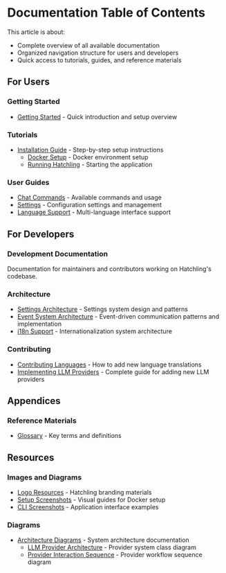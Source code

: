 # Documentation Table of Contents

This article is about:

- Complete overview of all available documentation
- Organized navigation structure for users and developers
- Quick access to tutorials, guides, and reference materials

## For Users

### Getting Started

- [Getting Started](./users/GettingStarted.md) - Quick introduction and setup overview

### Tutorials

- [Installation Guide](./users/tutorials/Installation/) - Step-by-step setup instructions
  - [Docker Setup](./users/tutorials/Installation/docker-ollama-setup.md) - Docker environment setup
  - [Running Hatchling](./users/tutorials/Installation/running_hatchling.md) - Starting the application

### User Guides

- [Chat Commands](./users/chat_commands.md) - Available commands and usage
- [Settings](users/settings.md) - Configuration settings and management
- [Language Support](users/language_support.md) - Multi-language interface support

## For Developers

### Development Documentation

Documentation for maintainers and contributors working on Hatchling's codebase.

### Architecture

- [Settings Architecture](devs/settings_architecture.md) - Settings system design and patterns
- [Event System Architecture](devs/event_system_architecture.md) - Event-driven communication patterns and implementation
- [i18n Support](devs/i18n_support.md) - Internationalization system architecture

### Contributing

- [Contributing Languages](devs/contribution_guides/contributing_languages.md) - How to add new language translations
- [Implementing LLM Providers](devs/contribution_guides/implementing_llm_providers.md) - Complete guide for adding new LLM providers

## Appendices

### Reference Materials

- [Glossary](./appendices/glossary.md) - Key terms and definitions

## Resources

### Images and Diagrams

- [Logo Resources](../resources/images/Logo/) - Hatchling branding materials
- [Setup Screenshots](../resources/images/docker-setup/) - Visual guides for Docker setup
- [CLI Screenshots](../resources/images/running-hatchling/) - Application interface examples

### Diagrams

- [Architecture Diagrams](../resources/diagrams/) - System architecture documentation
  - [LLM Provider Architecture](../resources/diagrams/llm_provider_architecture.puml) - Provider system class diagram
  - [Provider Interaction Sequence](../resources/diagrams/provider_interaction_sequence.puml) - Provider workflow sequence diagram
